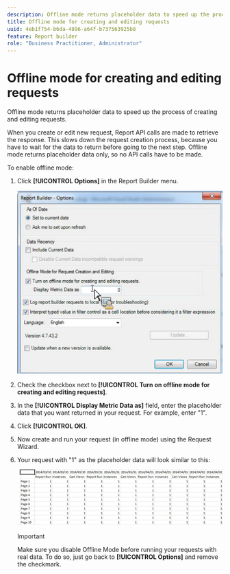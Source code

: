 ```yaml
---
description: Offline mode returns placeholder data to speed up the process of creating and editing requests.
title: Offline mode for creating and editing requests
uuid: 4eb1f754-b6da-4896-a64f-b737563925b8
feature: Report builder
role: "Business Practitioner, Administrator"
---
```


# Offline mode for creating and editing requests

Offline mode returns placeholder data to speed up the process of creating and editing requests.

When you create or edit new request, Report API calls are made to retrieve the response. This slows down the request creation process, because you have to wait for the data to return before going to the next step. Offline mode returns placeholder data only, so no API calls have to be made.

To enable offline mode:

1. Click **[!UICONTROL Options]** in the Report Builder menu.

   ![](assets/offline_mode.png)

1. Check the checkbox next to **[!UICONTROL Turn on offline mode for creating and editing requests]**.
1. In the **[!UICONTROL Display Metric Data as]** field, enter the placeholder data that you want returned in your request. For example, enter "1".
1. Click **[!UICONTROL OK]**.
1. Now create and run your request (in offline mode) using the Request Wizard.
1. Your request with "1" as the placeholder data will look similar to this:

   ![](assets/offline_mode_example.png)

   >[!IMPORTANT]
   >
   >Make sure you disable Offline Mode before running your requests with real data. To do so, just go back to **[!UICONTROL Options]** and remove the checkmark.

